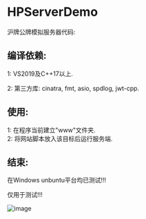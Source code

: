 # HPServerDemo
沪牌公牌模拟服务器代码:

## 编译依赖:
1: VS2019及C++17以上.  

2: 第三方库: cinatra, fmt, asio, spdlog, jwt-cpp.  

## 使用:
1: 在程序当前建立"www"文件夹.  
2: 将网站脚本放入该目标后运行服务端.  

## 结束:
在Windows unbuntu平台均已测试!!!

仅用于测试!!!

![image](https://github.com/thinkSJ/HPServerDemo/blob/main/TEST/test1.png)
